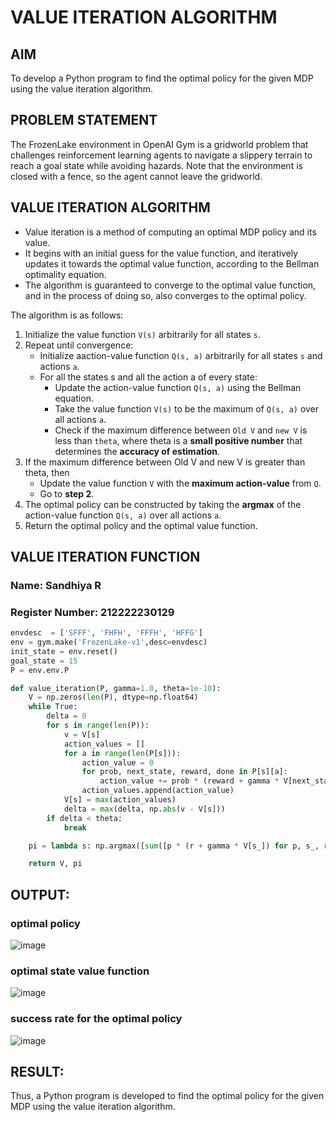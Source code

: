 # VALUE ITERATION ALGORITHM

## AIM
To develop a Python program to find the optimal policy for the given MDP using the value iteration algorithm.
## PROBLEM STATEMENT
The FrozenLake environment in OpenAI Gym is a gridworld problem that challenges reinforcement learning agents to navigate a slippery terrain to reach a goal state while avoiding hazards. Note that the environment is closed with a fence, so the agent cannot leave the gridworld.
## VALUE ITERATION ALGORITHM
- Value iteration is a method of computing an optimal MDP policy  and its value.
- It begins with an initial guess for the value function, and iteratively updates it towards the optimal value function, according to the Bellman optimality equation.
- The algorithm is guaranteed to converge to the optimal value function, and in the process of doing so, also converges to the optimal policy.

The algorithm is as follows:
1. Initialize the value function `V(s)` arbitrarily for all states `s`.
2. Repeat until convergence:
    - Initialize aaction-value function `Q(s, a)` arbitrarily for all states `s` and actions `a`.
    - For all the states s and all the action a of every state:
        - Update the action-value function `Q(s, a)` using the Bellman equation.
        - Take the value function `V(s)` to be the maximum of `Q(s, a)` over all actions `a`.
        - Check if the maximum difference between `Old V` and `new V` is less than `theta`, where theta is a **small positive number** that determines the **accuracy of estimation**.
3. If the maximum difference between Old V and new V is greater than theta, then
    - Update the value function `V` with the **maximum action-value** from `Q`.
    - Go to **step 2**.
4. The optimal policy can be constructed by taking the **argmax** of the action-value function `Q(s, a)` over all actions `a`.
5. Return the optimal policy and the optimal value function.

## VALUE ITERATION FUNCTION
### Name: Sandhiya R
### Register Number: 212222230129
```python
envdesc  = ['SFFF', 'FHFH', 'FFFH', 'HFFG']
env = gym.make('FrozenLake-v1',desc=envdesc)
init_state = env.reset()
goal_state = 15
P = env.env.P
```
```python
def value_iteration(P, gamma=1.0, theta=1e-10):
    V = np.zeros(len(P), dtype=np.float64)
    while True:
        delta = 0
        for s in range(len(P)):
            v = V[s]
            action_values = []
            for a in range(len(P[s])):
                action_value = 0
                for prob, next_state, reward, done in P[s][a]:
                    action_value += prob * (reward + gamma * V[next_state] * (not done))
                action_values.append(action_value)
            V[s] = max(action_values)
            delta = max(delta, np.abs(v - V[s]))
        if delta < theta:
            break

    pi = lambda s: np.argmax([sum([p * (r + gamma * V[s_]) for p, s_, r, _ in P[s][a]]) for a in range(len(P[s]))])

    return V, pi
```

## OUTPUT:
### optimal policy
![image](https://github.com/user-attachments/assets/cf14e10d-5f07-4cbe-b43c-15736b9cf78a)
### optimal state value function 
![image](https://github.com/user-attachments/assets/c6c2af59-ead6-413a-bc38-45b86c967906)
### success rate for the optimal policy
![image](https://github.com/user-attachments/assets/6ce1e423-b830-495b-bc37-0cbebf53f26b)


## RESULT:

Thus, a Python program is developed to find the optimal policy for the given MDP using the value iteration algorithm.
